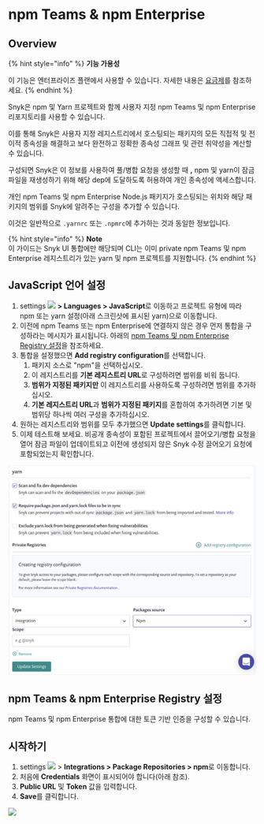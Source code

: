 # npm Teams & npm Enterprise

## **Overview**

{% hint style="info" %}
**기능 가용성**

이 기능은 엔터프라이즈 플랜에서 사용할 수 있습니다. 자세한 내용은 [요금제](https://snyk.io/plans/)를 참조하세요.
{% endhint %}

Snyk은 npm 및 Yarn 프로젝트와 함께 사용자 지정 npm Teams 및 npm Enterprise 리포지토리를 사용할 수 있습니다.

이를 통해 Snyk은 사용자 지정 레지스트리에서 호스팅되는 패키지의 모든 직접적 및 전이적 종속성을 해결하고 보다 완전하고 정확한 종속성 그래프 및 관련 취약성을 계산할 수 있습니다.

구성되면 Snyk은 이 정보를 사용하여 풀/병합 요청을 생성할 때 **,** npm 및 yarn이 잠금 파일을 재생성하기 위해 해당 dep에 도달하도록 허용하여 개인 종속성에 액세스합니다.

개인 npm Teams 및 npm Enterprise Node.js 패키지가 호스팅되는 위치와 해당 패키지의 범위를 Snyk에 알려주는 구성을 추가할 수 있습니다.

이것은 일반적으로 `.yarnrc` 또는 `.npmrc`에 추가하는 것과 동일한 정보입니다.

{% hint style="info" %}
**Note**\
이 가이드는 Snyk UI 통합에만 해당되며 CLI는 이미 private npm Teams 및 npm Enterprise 레지스트리가 있는 yarn 및 npm 프로젝트를 지원합니다.
{% endhint %}

## JavaScript 언어 설정

1. settings ![](../../../.gitbook/assets/cog\_icon.png) **> Languages > JavaScript**로 이동하고 프로젝트 유형에 따라 npm 또는 yarn 설정(아래 스크린샷에 표시된 yarn)으로 이동합니다.
2. 이전에 npm Teams 또는 npm Enterprise에 연결하지 않은 경우 먼저 통합을 구성하라는 메시지가 표시됩니다. 아래의 [npm Teams 및 npm Enterprise Registry 설정](npm-teams-and-npm-enterprise-for-npms.md#npm-teams-and-npm-enterprise-registry-settings)을 참조하세요.
3. 통합을 설정했으면 **Add registry configuration**를 선택합니다.
   1. 패키지 소스로 "npm"을 선택하십시오.
   2. 이 레지스트리를 **기본 레지스트리 URL**로 구성하려면 범위를 비워 둡니다.
   3. **범위가 지정된 패키지만** 이 레지스트리를 사용하도록 구성하려면 범위를 추가하십시오.
   4. **기본 레지스트리 URL**과 **범위가 지정된 패키지**를 혼합하여 추가하려면 기본 및 범위당 하나씩 여러 구성을 추가하십시오.
4. 원하는 레지스트리와 범위를 모두 추가했으면 **Update settings**를 클릭합니다.
5. 이제 테스트해 보세요. 비공개 종속성이 포함된 프로젝트에서 끌어오기/병합 요청을 열어 잠금 파일이 업데이트되고 이전에 생성되지 않은 Snyk 수정 끌어오기 요청에 포함되었는지 확인합니다.

![](<../../../.gitbook/assets/image (34) (1).png>)

## npm Teams & npm Enterprise Registry 설정

npm Teams 및 npm Enterprise 통합에 대한 토큰 기반 인증을 구성할 수 있습니다.

## 시작하기

1. settings ![](../../../.gitbook/assets/cog\_icon.png) > **Integrations > Package Repositories > npm**로 이동합니다.
2. 처음에 **Credentials** 화면이 표시되어야 합니다(아래 참조).
3. **Public URL** 및 **Token** 값을 입력합니다.
4. **Save**를 클릭합니다.

![](<../../../.gitbook/assets/image (35).png>)
